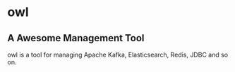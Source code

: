 # owl

## A Awesome Management Tool

owl is a tool for managing Apache Kafka, Elasticsearch, Redis, JDBC and so on.